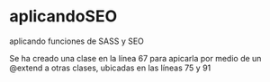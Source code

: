 # aplicandoSEO
aplicando funciones de SASS y SEO

Se ha creado una clase en la línea 67 para apicarla por medio de un @extend a otras clases, ubicadas en las líneas 75 y 91

